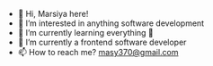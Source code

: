 - 👋 Hi, Marsiya here!
- 👀 I’m interested in anything software development
- 🌱 I’m currently learning everything 🤣
- 💞️ I’m currently a frontend software developer
- 📫 How to reach me?  masy370@gmail.com

<!---
Mar-Issah/Mar-Issah is a ✨ special ✨ repository because its `README.md` (this file) appears on your GitHub profile.
You can click the Preview link to take a look at your changes.
--->

